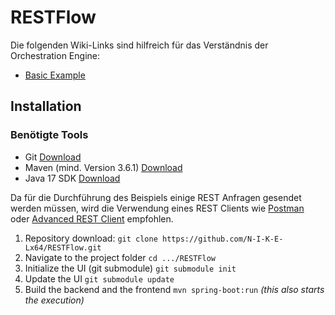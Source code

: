 # RESTFlow

Die folgenden Wiki-Links sind hilfreich für das Verständnis der Orchestration Engine:
- [Basic Example](https://github.com/N-I-K-E-Lx64/RESTFlow/wiki/Basic-Beispiel)

## Installation
### Benötigte Tools
- Git [Download](https://git-scm.com/downloads)
- Maven (mind. Version 3.6.1) [Download](https://maven.apache.org/download.cgi)
- Java 17
  SDK [Download](https://www.oracle.com/java/technologies/javase/jdk17-archive-downloads.html)

Da für die Durchführung des Beispiels einige REST Anfragen gesendet werden müssen, wird die Verwendung eines REST Clients wie [Postman](https://www.getpostman.com/) oder [Advanced REST Client](https://install.advancedrestclient.com/install) empfohlen.

1. Repository download: `git clone https://github.com/N-I-K-E-Lx64/RESTFlow.git`
2. Navigate to the project folder `cd .../RESTFlow`
3. Initialize the UI (git submodule) `git submodule init`
4. Update the UI `git submodule update`
5. Build the backend and the frontend `mvn spring-boot:run` *(this also starts the execution)*
